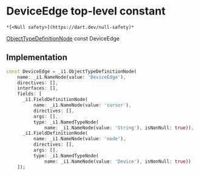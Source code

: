 


# DeviceEdge top-level constant






    *[<Null safety>](https://dart.dev/null-safety)*


[ObjectTypeDefinitionNode](https://pub.dev/documentation/gql/0.13.0/ast/ObjectTypeDefinitionNode-class.html) const DeviceEdge
  







## Implementation

```dart
const DeviceEdge = _i1.ObjectTypeDefinitionNode(
    name: _i1.NameNode(value: 'DeviceEdge'),
    directives: [],
    interfaces: [],
    fields: [
      _i1.FieldDefinitionNode(
          name: _i1.NameNode(value: 'cursor'),
          directives: [],
          args: [],
          type: _i1.NamedTypeNode(
              name: _i1.NameNode(value: 'String'), isNonNull: true)),
      _i1.FieldDefinitionNode(
          name: _i1.NameNode(value: 'node'),
          directives: [],
          args: [],
          type: _i1.NamedTypeNode(
              name: _i1.NameNode(value: 'Device'), isNonNull: true))
    ]);
```









